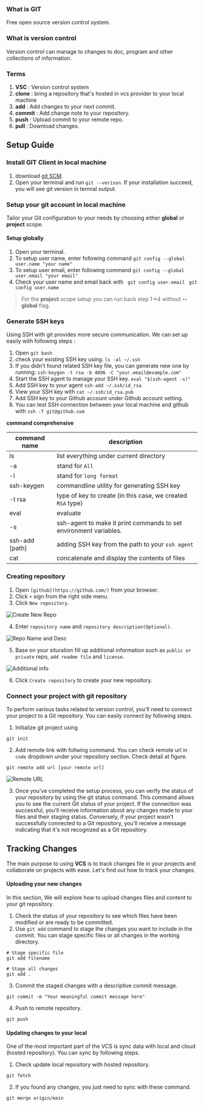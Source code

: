 ### What is GIT
Free open source version control system.



### What is version control
Version control can manage to changes to doc, program and other collections of information.



### Terms

1. **VSC** : Version control system
2. **clone** : bring a repository that's hosted in vcs provider to your local machine
3. **add** : Add changes to your next commit.
4. **commit** : Add change note to your repository.
5. **push** : Upload commit to your remote repo.
6. **pull** : Download changes. 



## Setup Guide

### Install GIT Client in local machine

1. download [git SCM](https://git-scm.com/downloads).
2. Open your terminal and run `git --verison`. If your installation succeed, you will see git version in termial output.



### Setup your git account in local machine

Tailor your Git configuration to your needs by choosing either **global** or **project** scope.

#### Setup globally

1. Open your terminal.
2. To setup user name, enter following command 
```git config --global user.name "your name"```
3. To setup user email, enter following command
```git config --global user.email "your email"```
4. Check your user name and email back with 
``` git config user.email```
``` git config user.name```

> For the **project** scope setup you can run back step 1->4 without **--global** flag.



### Generate SSH keys

Using SSH with git provides more secure communication. We can set up easily with following steps : 

1. Open `git bash`
2. check your existing SSH key using. 
```ls -al ~/.ssh ```
3. If you didn't found related SSH key file, you can generate new one by running:
```ssh-keygen -t rsa -b 4096 -C "your.email@example.com"```
4. Start the SSH agent to manage your SSH key.
```eval "$(ssh-agent -s)"```
5. Add SSH key to your agent
```ssh-add ~/.ssh/id_rsa```
6. View your SSH key with
```cat ~/.ssh/id_rsa.pub```
7. Add SSH key to your Github account under Github account setting.
8. You can test SSH connection between your local machine and github with 
```ssh -T git@github.com```

**command comprehensive**

| command name     | description       |
| ---------------- | ----------------- |
| ls               | list everything under current directory    |
| -a               | stand for `All`                            |
| -l               | stand for `long format`                    |
| ssh-keygen       | commandline utility for generating SSH key |
| -t rsa           | type of key to create (in this case, we created `RSA` type) |
| eval             | evaluate      |
| -s               | ssh-agent to make it print commands to set environment variables. |
| ssh-add [path]   | adding SSH key from the path to your `ssh agent` |
| cat              | concatenate and display the contents of files |




### Creating repository

1. Open `[github](https://github.com/)` from your browser.
2. Click `+` sign from the right side menu. 
3. Click `New repository`.

![Create New Repo](./assets/fig-1.png)

4. Enter `repository name` and `repository description(Optional)`.

![Repo Name and Desc](./assets/fig-2.png)

5. Base on your situration fill up additional information such as `public or private` repo, `add readme file` and `license`.

![Additional info](./assets/fig-3.png)

6. Click `Create repository` to create your new repository.




### Connect your project with git repository

To perform various tasks related to version control, you'll need to connect your project to a Git repository.
You can easily connect by following steps.

1. Initialize git project using
```
git init
```

2. Add remote link with follwing command. You can check remote url in `code` dropdown under your repository section. Check detail at figure.
```
git remote add url [your remote url]
```

![Remote URL](./assets/fig-4.png)

3. Once you've completed the setup process, you can verify the status of your repository by using the git status command. This command allows you to see the current Git status of your project. If the connection was successful, you'll receive information about any changes made to your files and their staging status. Conversely, if your project wasn't successfully connected to a Git repository, you'll receive a message indicating that it's not recognized as a Git repository.




## Tracking Changes

The main purpose to using **VCS** is to track changes file in your projects and collaborate on projects with ease.
Let's find out how to track your changes.



#### Uploading your new changes

In this section, We will explore how to upload changes files and content to your git repository.

1. Check the status of your repository to see which files have been modified or are ready to be committed.
2. Use `git add` command to stage the changes you want to include in the commit. You can stage specific files or all changes in the working directory.
```
# Stage specific file
git add filename
```
```
# Stage all changes
git add .
```
3. Commit the staged changes with a descriptive commit message.
```
git commit -m "Your meaningful commit message here"
```
4. Push to remote repository.
```
git push
```



#### Updating changes to your local

One of the most important part of the VCS is sync data with local and cloud (hosted repository).
You can sync by following steps.

1. Check update local repository with hosted repository.
```
git fetch
```

2. If you found any changes, you just need to sync with these command.
```
git merge origin/main
```


